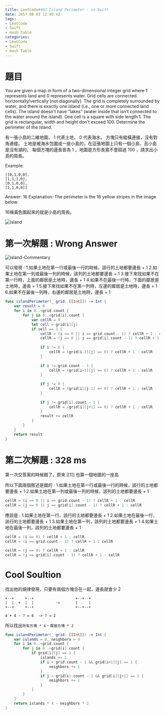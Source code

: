 ```yaml
---
title: LeetCode#463 Island Perimeter - in Swift
date: 2017-08-03 12:49:42
tags:
- LeetCode
- Swift
- Hash Table
categories: 
- LeetCode
- Swift
- Hash Table
---
```



# 題目
You are given a map in form of a two-dimensional integer grid where 1 represents land and 0 represents water. 
Grid cells are connected horizontally/vertically (not diagonally).
The grid is completely surrounded by water, and there is exactly one island (i.e., one or more connected land cells). 
The island doesn't have "lakes" (water inside that isn't connected to the water around the island). 
One cell is a square with side length 1. The grid is rectangular, width and height don't exceed 100. Determine the perimeter of the island.

有一張小島的二維地圖， 1 代表土地， 0 代表海水。
方塊只有縱橫連接，沒有對角連接。
土地是被海水包圍成一座小島的，在這張地圖上只有一個小島，且小島是沒有湖的。
每個方塊的邊長皆為 1 ，地圖是方形長寬不會超過 100 ，請求出小島的周長。

Example:
```
[[0,1,0,0],
[1,1,1,0],
[0,1,0,0],
[1,1,0,0]]
```

Answer: 16
 Explanation: The perimeter is the 16 yellow stripes in the image below:

16條黃色圍起來的就是小島的周長。

 ![island](leetcode-463/island.png)



# 第一次解題 : Wrong Answer

![island-Commentary](leetcode-463/island_commentary.png)

可以發現 :
1.如果土地在第一行或最後一行的時候，該行的土地都要邊長 + 1
2.如果土地在第一列或最後一列的時候，該列的土地都要邊長 + 1
3.接下來找如果不在第一行時，上面的鄰居是土地時，邊長 + 1
4.如果不在最後一行時，下面的鄰居是土地時，邊長 + 1
5.接下來找如果不在第一列時，左邊的鄰居是土地時，邊長 + 1
6.如果不在最後一列時，右邊的鄰居是土地時，邊長 + 1

``` swift
func islandPerimeter(_ grid: [[Int]]) -> Int {
    var result = 0
    for i in 0..<grid.count {
        for j in 0..<grid[i].count {
            var cellR = 0
            let cell = grid[i][j]
            if cell == 1 {
				cellR = (i == 0 || i == grid.count - 1) ? cellR + 1 : cellR
				cellR = (j == 0 || j == grid[i].count - 1) ? cellR + 1 : cellR
     
                if i != 0 {
                    cellR = (grid[i-1][j] == 0) ? cellR + 1 : cellR
                }
                
                if i != grid.count - 1 {
                    cellR = (grid[i+1][j] == 0) ? cellR + 1 : cellR
                }
                
                if j != 0 {
                    cellR = (grid[i][j-1] == 0) ? cellR + 1 : cellR
                }
                
                if j != grid[i].count - 1 {
                    cellR = (grid[i][j+1] == 0) ? cellR + 1 : cellR
                }
                result += cellR
            }
        }
    }
    return result
}
```


# 第二次解題 : 328 ms

第一次交答案的時候錯了，原來 [[1]] 也算一個地圖的一座島

所以下面兩個敘述是錯的 :
1.如果土地在第一行或最後一行的時候，該行的土地都要邊長 + 1
2.如果土地在第一列或最後一列的時候，該列的土地都要邊長 + 1

``` swift
cellR = (i == 0 || i == grid.count - 1) ? cellR + 1 : cellR
cellR = (j == 0 || j == grid[i].count - 1) ? cellR + 1 : cellR
```

應該是 :
1.如果土地在第一行，該行的土地都要邊長 + 1
2.如果土地在最後一行，該行的土地都要邊長 + 1
3.如果土地在第一列，該列的土地都要邊長 + 1
4.如果土地在最後一列，該列的土地都要邊長 + 1

``` swift
cellR = (i == 0) ? cellR + 1 : cellR
cellR = (i == grid.count - 1) ? cellR + 1 : cellR

cellR = (j == 0) ? cellR + 1 : cellR
cellR = (j == grid[i].count - 1) ? cellR + 1 : cellR
```


# Cool Soultion

找出他的規律發現，只要有兩個方塊合在一起，邊長就會少 2

```
+--+     +--+                   +--+--+
|  |  +  |  |          ->       |     |
+--+     +--+                   +--+--+
 
4 + 4 - ? = 6  -> ? = 2
```

所以找出`所有方塊 * 4` - `鄰居方塊 * 2`

``` swift
func islandPerimeter(_ grid: [[Int]]) -> Int {
    var islands = 0, neighbors = 0
    for i in 0..<grid.count {
        for j in 0..<grid[i].count {
            if grid[i][j] == 1 {
                islands += 1
                if i < grid.count - 1 && grid[i+1][j] == 1 {
                    neighbors += 1
                }
                if j < grid[i].count - 1 && grid[i][j+1] == 1 {
                    neighbors += 1
                }
            }
        }
    }
    return islands * 4 - neighbors * 2
}
```




